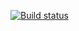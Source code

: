 [![Build status](https://ci.appveyor.com/api/projects/status/l05k79pw7yamd9o0/branch/master?svg=true)](https://ci.appveyor.com/project/MashaOsipova/1-2-selenium-0p6xj/branch/master)
